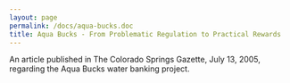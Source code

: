 ```yaml
---
layout: page
permalink: /docs/aqua-bucks.doc
title: Aqua Bucks - From Problematic Regulation to Practical Rewards
---
```

An article published in The Colorado Springs Gazette, July 13, 2005, regarding the Aqua Bucks water banking project.
